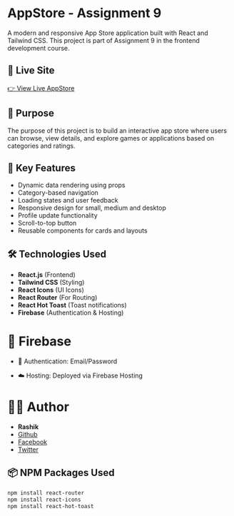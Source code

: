 # AppStore - Assignment 9

A modern and responsive App Store application built with React and Tailwind CSS. This project is part of Assignment 9 in the frontend development course.

## 🔗 Live Site

[👉 View Live AppStore](https://app-store-cb5da.web.app/)

## 🎯 Purpose

The purpose of this project is to build an interactive app store where users can browse, view details, and explore games or applications based on categories and ratings.

## 🚀 Key Features

- Dynamic data rendering using props
- Category-based navigation
- Loading states and user feedback
- Responsive design for small, medium and desktop
- Profile update functionality
- Scroll-to-top button
- Reusable components for cards and layouts

## 🛠️ Technologies Used

- **React.js** (Frontend)
- **Tailwind CSS** (Styling)
- **React Icons** (UI Icons)
- **React Router** (For Routing)
- **React Hot Toast** (Toast notifications)
- **Firebase** (Authentication & Hosting)

# 📡 Firebase
- 🔐 Authentication: Email/Password

- ☁️ Hosting: Deployed via Firebase Hosting

# 🧑‍💻 Author

- 	**Rashik**
- [Github](https://github.com/rashik218)
- [Facebook](https://www.facebook.com/share/16Fjh4kbAR/)
- [Twitter](https://x.com/RashikKhan513)


## 📦 NPM Packages Used

```bash
npm install react-router
npm install react-icons
npm install react-hot-toast